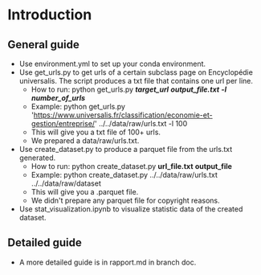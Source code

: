 # Introduction

## General guide

- Use environment.yml to set up your conda environment.
- Use get_urls.py to get urls of a certain subclass page on Encyclopédie universalis. The script produces a txt file that contains one url per line. 
	- How to run: python get_urls.py ***target_url*** ***output_file.txt*** ***-l number_of_urls***
   	- Example: python get_urls.py 'https://www.universalis.fr/classification/economie-et-gestion/entreprise/' ../../data/raw/urls.txt -l 100
	- This will give you a txt file of 100+ urls.
 	- We prepared a data/raw/urls.txt.
- Use create_dataset.py to produce a parquet file from the urls.txt generated.
	- How to run: python create_dataset.py **url_file.txt** **output_file**
	- Example: python create_dataset.py ../../data/raw/urls.txt ../../data/raw/dataset
	- This will give you a .parquet file.
   	- We didn't prepare any parquet file for copyright reasons.
- Use stat_visualization.ipynb to visualize statistic data of the created dataset.
		
## Detailed guide
- A more detailed guide is in rapport.md in branch doc.
  
